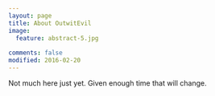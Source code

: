 ```yaml
---
layout: page
title: About OutwitEvil
image:
  feature: abstract-5.jpg
  
comments: false
modified: 2016-02-20
---
```


Not much here just yet.  Given enough time that will change.